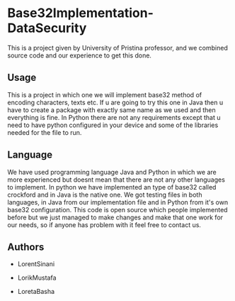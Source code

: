 # Base32Implementation-DataSecurity
This is a project given by University of Pristina professor, and we combined source code and our experience to get this done.

## Usage
This is a project in which one we will implement base32 method of encoding characters, texts etc.
If u are going to try this one in Java then u have to create a package with exactly same name as we used and then everything is fine.
In Python there are not any requirements except that u need to have python configured in your device and some of the libraries needed for the file to run.

## Language
We have used programming language Java and Python in which we are more experienced but doesnt mean that there are not any other languages to implement.
In python we have implemented an type of base32 called crockford and in Java is the native one.
We got testing files in both languages, in Java from our implementation file and in Python from it's own base32 configuration.
This code is open source which people implemented before but we just managed to make changes and make that one work for our needs, so if anyone has problem with it
feel free to contact us.

## Authors
- LorentSinani

- LorikMustafa

- LoretaBasha

